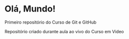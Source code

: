 # Olá, Mundo!
 Primeiro repositório do Curso de Git e GitHub

 Repositório criado durante aula ao vivo do Curso em Video
